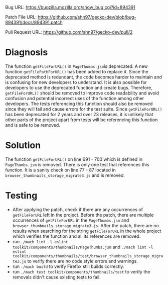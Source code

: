 Bug URL: https://bugzilla.mozilla.org/show_bug.cgi?id=894391

Patch File URL: https://github.com/shn97/gecko-dev/blob/bug-894391/docs/894391.patch

Pull Request URL: https://github.com/shn97/gecko-dev/pull/2

# Diagnosis
The function `getFileForURL()` in `PageThumbs.jsm`is deprecated. A new function `getFilePathForURL()` has been added to replace it. Since the deprecated method is redundant, the code becomes harder to maintain and is confusing for new developers to understand. It is also possible for developers to use the deprecated function and create bugs. Therefore, `getFileForURL()` should be removed to improve code readability and avoid confusion and potential incorrect uses of the function among other developers. The tests referencing this function should also be removed since they will fail and cause errors for the test suite. Since `getFileForURL()` has been deprecated for 2 years and over 23 releases, it is unlikely that other parts of the project apart from tests will be referencing this function and is safe to be removed.

# Solution
The function `getFileForURL()` on line 691 - 700 which is defined in `PageThumbs.jsm` is removed. There is only one test that references this function. It is a sanity check on line 77 - 87 located in `browser_thumbnails_storage_migrate3.js` and is removed.

# Testing
- After applying the patch, check if there are any occurrences of `getFileForURL` left in the project. Before the patch, there are multiple occurrences of `getFileForURL` in the `PageThumbs.jsm` and `browser_thumbnails_storage_migrate3.js`. After the patch, there are no results when searching for the string `getFileForURL` in the whole project which verifies the function and all its references are removed.
- run `./mach lint -l eslint toolkit/components/thumbnails/PageThumbs.jsm` and `./mach lint -l eslint toolkit/components/thumbnails/test/browser_thumbnails_storage_migrate3.js` to verify there are no code style errors and warnings.
- run `./mach build` to verify Firefox still builds correctly.
- run `./mach test toolkit/components/thumbnails/test` to verify the removals didn't cause existing tests to fail.
